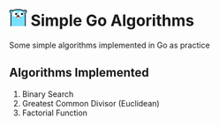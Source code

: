 <h1><img src="assets/gopher.png" width="32px" /> Simple Go Algorithms</h1> 

<p>Some simple algorithms implemented in Go as practice</p>

<h2>Algorithms Implemented</h2>
<ol>
  <li>Binary Search</li>
  <li>Greatest Common Divisor (Euclidean)</li>
  <li>Factorial Function</li>
</ol>
